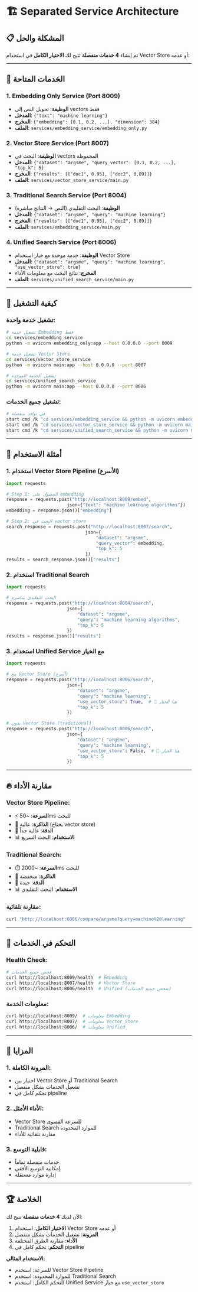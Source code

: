 # 🏗️ Separated Service Architecture

## 📋 **المشكلة والحل**
تم إنشاء **4 خدمات منفصلة** تتيح لك **الاختيار الكامل** في استخدام Vector Store أو عدمه:

---

## 🎯 **الخدمات المتاحة**

### **1. Embedding Only Service** (Port 8009)
- **الوظيفة**: تحويل النص إلى vectors فقط
- **المدخل**: `{"text": "machine learning"}`
- **المخرج**: `{"embedding": [0.1, 0.2, ...], "dimension": 384}`
- **الملف**: `services/embedding_service/embedding_only.py`

### **2. Vector Store Service** (Port 8007)
- **الوظيفة**: البحث في vectors المحفوظة
- **المدخل**: `{"dataset": "argsme", "query_vector": [0.1, 0.2, ...], "top_k": 5}`
- **المخرج**: `{"results": [["doc1", 0.95], ["doc2", 0.89]]}`
- **الملف**: `services/vector_store_service/main.py`

### **3. Traditional Search Service** (Port 8004)
- **الوظيفة**: البحث التقليدي (النص → النتائج مباشرة)
- **المدخل**: `{"dataset": "argsme", "query": "machine learning"}`
- **المخرج**: `{"results": [["doc1", 0.95], ["doc2", 0.89]]}`
- **الملف**: `services/embedding_service/main.py`

### **4. Unified Search Service** (Port 8006)
- **الوظيفة**: خدمة موحدة مع خيار استخدام Vector Store
- **المدخل**: `{"dataset": "argsme", "query": "machine learning", "use_vector_store": true}`
- **المخرج**: نتائج البحث مع معلومات الأداء
- **الملف**: `services/unified_search_service/main.py`

---

## 🚀 **كيفية التشغيل**

### **تشغيل خدمة واحدة:**
```bash
# تشغيل خدمة Embedding فقط
cd services/embedding_service
python -m uvicorn embedding_only:app --host 0.0.0.0 --port 8009

# تشغيل خدمة Vector Store
cd services/vector_store_service
python -m uvicorn main:app --host 0.0.0.0 --port 8007

# تشغيل الخدمة الموحدة
cd services/unified_search_service
python -m uvicorn main:app --host 0.0.0.0 --port 8006
```

### **تشغيل جميع الخدمات:**
```bash
# في نوافذ منفصلة
start cmd /k "cd services/embedding_service && python -m uvicorn embedding_only:app --host 0.0.0.0 --port 8009"
start cmd /k "cd services/vector_store_service && python -m uvicorn main:app --host 0.0.0.0 --port 8007"
start cmd /k "cd services/unified_search_service && python -m uvicorn main:app --host 0.0.0.0 --port 8006"
```

---

## 🎯 **أمثلة الاستخدام**

### **1. استخدام Vector Store Pipeline (الأسرع)**
```python
import requests

# Step 1: الحصول على embedding
response = requests.post("http://localhost:8009/embed", 
                       json={"text": "machine learning algorithms"})
embedding = response.json()["embedding"]

# Step 2: البحث في vector store
search_response = requests.post("http://localhost:8007/search",
                              json={
                                  "dataset": "argsme",
                                  "query_vector": embedding,
                                  "top_k": 5
                              })
results = search_response.json()["results"]
```

### **2. استخدام Traditional Search**
```python
import requests

# البحث التقليدي مباشرة
response = requests.post("http://localhost:8004/search",
                       json={
                           "dataset": "argsme", 
                           "query": "machine learning algorithms",
                           "top_k": 5
                       })
results = response.json()["results"]
```

### **3. استخدام Unified Service مع الخيار**
```python
import requests

# مع Vector Store (أسرع)
response = requests.post("http://localhost:8006/search",
                       json={
                           "dataset": "argsme",
                           "query": "machine learning",
                           "use_vector_store": True,  # 🎯 هنا الخيار
                           "top_k": 5
                       })

# بدون Vector Store (traditional)
response = requests.post("http://localhost:8006/search", 
                       json={
                           "dataset": "argsme",
                           "query": "machine learning",
                           "use_vector_store": False,  # 🎯 هنا الخيار
                           "top_k": 5
                       })
```

---

## 🔥 **مقارنة الأداء**

### **Vector Store Pipeline:**
- ⚡ **السرعة**: ~50ms للبحث
- 💾 **الذاكرة**: عالية (يحتاج vector store)
- 🎯 **الدقة**: عالية جداً
- 📊 **الاستخدام**: البحث السريع

### **Traditional Search:**
- ⏱️ **السرعة**: ~2000ms للبحث
- 💾 **الذاكرة**: منخفضة
- 🎯 **الدقة**: جيدة
- 📊 **الاستخدام**: البحث التقليدي

### **مقارنة تلقائية:**
```bash
curl "http://localhost:8006/compare/argsme?query=machine%20learning"
```

---

## 🔧 **التحكم في الخدمات**

### **Health Check:**
```bash
# فحص جميع الخدمات
curl http://localhost:8009/health  # Embedding
curl http://localhost:8007/health  # Vector Store  
curl http://localhost:8006/health  # Unified (يفحص جميع الخدمات)
```

### **معلومات الخدمة:**
```bash
curl http://localhost:8009/  # معلومات Embedding
curl http://localhost:8007/  # معلومات Vector Store
curl http://localhost:8006/  # معلومات Unified
```

---

## 🎯 **المزايا**

### **1. المرونة الكاملة:**
- اختيار بين Vector Store أو Traditional Search
- تشغيل الخدمات بشكل منفصل
- تحكم كامل في pipeline

### **2. الأداء الأمثل:**
- Vector Store للسرعة القصوى
- Traditional Search للموارد المحدودة
- مقارنة تلقائية للأداء

### **3. قابلية التوسع:**
- خدمات منفصلة تماماً
- إمكانية التوسع الأفقي
- إدارة موارد مستقلة

---

## 🏆 **الخلاصة**

الآن لديك **4 خدمات منفصلة** تتيح لك:

1. **الاختيار الكامل**: استخدام Vector Store أو عدمه
2. **المرونة**: تشغيل الخدمات بشكل منفصل
3. **الأداء**: مقارنة الطرق المختلفة
4. **التحكم**: تحكم كامل في pipeline

**الاستخدام المثالي:**
- للسرعة: استخدم Vector Store Pipeline
- للموارد المحدودة: استخدم Traditional Search  
- للتحكم الكامل: استخدم Unified Service مع خيار `use_vector_store` 